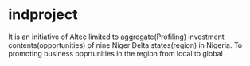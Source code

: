 # indproject
It is an initiative of Altec limited to aggregate(Profiling) investment contents(opportunities) of nine Niger Delta states(region) in Nigeria. To promoting business opprtunities in the region from local to global
